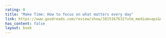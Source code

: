 ```yaml
---
rating: 0
title: "Make Time: How to focus on what matters every day"
link: https://www.goodreads.com/review/show/3815167632?utm_medium=api&utm_source=rss
has_content: false
layout: book
---
```

